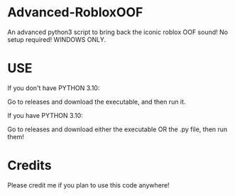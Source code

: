 # Advanced-RobloxOOF
An advanced python3 script to bring back the iconic roblox OOF sound!
No setup required!
WINDOWS ONLY.

# USE
If you don't have PYTHON 3.10:

Go to releases and download the executable, and then run it.



If you have PYTHON 3.10:

Go to releases and download either the executable OR the .py file, then run them!

# Credits
Please credit me if you plan to use this code anywhere!
